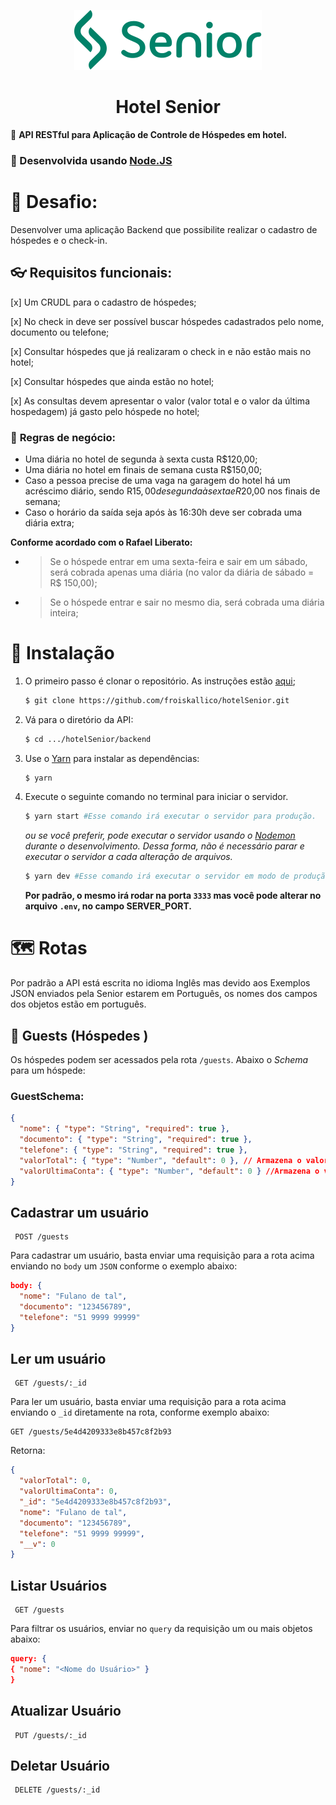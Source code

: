 <div align="center">

[![Senior](./frontend/src/assets/logoSeniorGreen.svg)](https://www.senior.com.br/)

# **Hotel Senior**
</div>

🏨 **API RESTful para Aplicação de Controle de Hóspedes em hotel.**

### 🚀 Desenvolvida usando [Node.JS](https://nodejs.org/en/)

# 🔐 **Desafio:**
Desenvolver uma aplicação Backend que possibilite realizar o cadastro de hóspedes e o check-in.

## 👓 **Requisitos funcionais:**

[x]	Um CRUDL para o cadastro de hóspedes;

[x]	No check in deve ser possível buscar hóspedes cadastrados pelo nome, documento ou telefone;

[x]	Consultar hóspedes que já realizaram o check in e não estão mais no hotel;

[x]	Consultar hóspedes que ainda estão no hotel;

[x]	As consultas devem apresentar o valor (valor total e o valor da última hospedagem) já gasto pelo hóspede no hotel;


### 📏 **Regras de negócio:**
- Uma diária no hotel de segunda à sexta custa R$120,00;
-	Uma diária no hotel em finais de semana custa R$150,00;
-	Caso a pessoa precise de uma vaga na garagem do hotel há um acréscimo diário, sendo R$15,00 de segunda à sexta e R$20,00 nos finais de semana;
-	Caso o horário da saída seja após às 16:30h deve ser cobrada uma diária extra;

**Conforme acordado com o Rafael Liberato:**
- > Se o hóspede entrar em uma sexta-feira e sair em um sábado, será cobrada apenas uma diária (no valor da diária de sábado = R$ 150,00);

- > Se o hóspede entrar e sair no mesmo dia, será cobrada uma diária inteira;

# 🔨 Instalação

1. O primeiro passo é clonar o repositório. As instruções estão [aqui](../README.md#-Instalação);

   ```bash
   $ git clone https://github.com/froiskallico/hotelSenior.git
   ```
2. Vá para o diretório da API:
   ```bash
   $ cd .../hotelSenior/backend
   ```
3. Use o [Yarn](https://yarnpkg.com/) para instalar as dependências:
   ```bash
   $ yarn
   ```
4. Execute o seguinte comando no terminal para iniciar o servidor.
   ```bash
   $ yarn start #Esse comando irá executar o servidor para produção.
   ```
   *ou se você preferir, pode executar o servidor usando o [Nodemon](https://nodemon.io/) durante o desenvolvimento. Dessa forma, não é necessário parar e executar o servidor a cada alteração de arquivos.*
   ```bash
   $ yarn dev #Esse comando irá executar o servidor em modo de produção.
   ```



    **Por padrão, o mesmo irá rodar na porta `3333` mas você pode alterar no arquivo `.env`, no campo SERVER_PORT.**

# 🗺 Rotas

Por padrão a API está escrita no idioma Inglês mas devido aos Exemplos JSON enviados pela Senior estarem em Português, os nomes dos campos dos objetos estão em português.

## 👥 Guests (Hóspedes )
Os hóspedes podem ser acessados pela rota `/guests`. Abaixo o *Schema* para um hóspede:

### **GuestSchema:**

```JSON
{
  "nome": { "type": "String", "required": true },
  "documento": { "type": "String", "required": true },
  "telefone": { "type": "String", "required": true },
  "valorTotal": { "type": "Number", "default": 0 }, // Armazena o valor total de todos os Check-ins fechados;
  "valorUltimaConta": { "type": "Number", "default": 0 } //Armazena o valor total do último Check-in fechado;
}
  ```

## Cadastrar um usuário
```HTTP
 POST /guests
 ```

Para cadastrar um usuário, basta enviar uma requisição para a rota acima enviando no `body` um `JSON` conforme o exemplo abaixo:

```JSON
body: {
  "nome": "Fulano de tal",
  "documento": "123456789",
  "telefone": "51 9999 99999"
}
```
## Ler um usuário
```HTTP
 GET /guests/:_id
```

Para ler um usuário, basta enviar uma requisição para a rota acima enviando o `_id` diretamente na rota, conforme exemplo abaixo:

```HTTP
GET /guests/5e4d4209333e8b457c8f2b93
```
Retorna:
```JSON
{
  "valorTotal": 0,
  "valorUltimaConta": 0,
  "_id": "5e4d4209333e8b457c8f2b93",
  "nome": "Fulano de tal",
  "documento": "123456789",
  "telefone": "51 9999 99999",
  "__v": 0
}
```
## Listar Usuários
```HTTP
 GET /guests
 ```

Para filtrar os usuários, enviar no `query` da requisição um ou mais objetos abaixo:

```JSON
query: {
{ "nome": "<Nome do Usuário>" }
}
```



## Atualizar Usuário
```HTTP
 PUT /guests/:_id
 ```

## Deletar Usuário
```HTTP
 DELETE /guests/:_id
 ```

